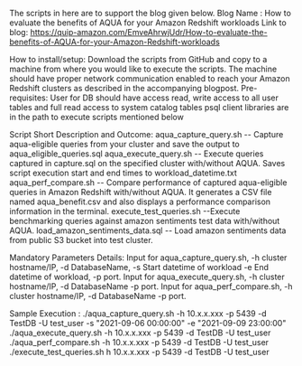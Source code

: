 The scripts in here are to support the blog given below. 
Blog Name : How to evaluate the benefits of AQUA for your Amazon Redshift workloads
Link to blog:
https://quip-amazon.com/EmveAhrwjUdr/How-to-evaluate-the-benefits-of-AQUA-for-your-Amazon-Redshift-workloads

How to install/setup:
Download the scripts from GitHub and copy to a machine from where you would like to execute the scripts. The machine should have proper network communication enabled to reach your Amazon Redshift clusters as described in the accompanying blogpost.
Pre-requisites:
User for DB should have access read, write access to all user tables and full read access to system
catalog tables
psql client libraries are in the path to execute scripts mentioned below


Script Short Description and Outcome:
 aqua_capture_query.sh -- Capture aqua-eligible queries from your cluster and save the output to aqua_eligible_queries.sql
aqua_execute_query.sh -- Execute queries captured in capture.sql on the specified cluster with/without AQUA. Saves script execution start and  end times to workload_datetime.txt
 aqua_perf_compare.sh -- Compare performance of captured aqua-eligible queries in Amazon Redshift with/without AQUA. It generates a CSV file named aqua_benefit.csv and also displays a performance comparison information in the terminal.
execute_test_queries.sh --Execute benchmarking queries against amazon sentiments test data with/without AQUA.
load_amazon_sentiments_data.sql -- Load amazon sentiments data from public S3 bucket into test cluster.

Mandatory Parameters Details:
Input for  aqua_capture_query.sh,  -h cluster hostname/IP, -d DatabaseName, -s Start datetime of workload -e End datetime of workload, -p port.
Input for   aqua_execute_query.sh, -h cluster hostname/IP, -d DatabaseName -p port. 
Input for  aqua_perf_compare.sh, -h cluster hostname/IP, -d DatabaseName -p port.

Sample Execution :
./aqua_capture_query.sh -h 10.x.x.xxx -p 5439 -d TestDB -U test_user -s "2021-09-06 00:00:00" -e "2021-09-09 23:00:00"
./aqua_execute_query.sh -h 10.x.x.xxx -p 5439 -d TestDB -U test_user
./aqua_perf_compare.sh -h 10.x.x.xxx -p 5439 -d TestDB -U test_user
./execute_test_queries.sh h 10.x.x.xxx -p 5439 -d TestDB -U test_user

